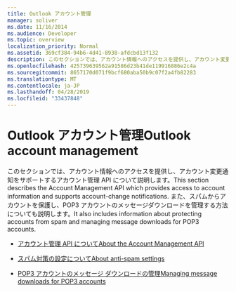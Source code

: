 ```yaml
---
title: Outlook アカウント管理
manager: soliver
ms.date: 11/16/2014
ms.audience: Developer
ms.topic: overview
localization_priority: Normal
ms.assetid: 369cf384-94b6-4d41-8938-afdcbd13f132
description: このセクションでは、アカウント情報へのアクセスを提供し、アカウント変更通知をサポートするアカウント管理 API について説明します。 また、スパムからアカウントを保護し、POP3 アカウントのメッセージダウンロードを管理する方法についても説明します。
ms.openlocfilehash: 425739639562a91586d23b41de119916886e2c4a
ms.sourcegitcommit: 8657170d071f9bcf680aba50b9c07f2a4fb82283
ms.translationtype: MT
ms.contentlocale: ja-JP
ms.lasthandoff: 04/28/2019
ms.locfileid: "33437848"
---
```

# <a name="outlook-account-management"></a><span data-ttu-id="c6858-104">Outlook アカウント管理</span><span class="sxs-lookup"><span data-stu-id="c6858-104">Outlook account management</span></span>

<span data-ttu-id="c6858-105">このセクションでは、アカウント情報へのアクセスを提供し、アカウント変更通知をサポートするアカウント管理 API について説明します。</span><span class="sxs-lookup"><span data-stu-id="c6858-105">This section describes the Account Management API which provides access to account information and supports account-change notifications.</span></span> <span data-ttu-id="c6858-106">また、スパムからアカウントを保護し、POP3 アカウントのメッセージダウンロードを管理する方法についても説明します。</span><span class="sxs-lookup"><span data-stu-id="c6858-106">It also includes information about protecting accounts from spam and managing message downloads for POP3 accounts.</span></span>

- [<span data-ttu-id="c6858-107">アカウント管理 API について</span><span class="sxs-lookup"><span data-stu-id="c6858-107">About the Account Management API</span></span>](about-the-account-management-api.md)
    
- [<span data-ttu-id="c6858-108">スパム対策の設定について</span><span class="sxs-lookup"><span data-stu-id="c6858-108">About anti-spam settings</span></span>](about-anti-spam-settings.md)
    
- [<span data-ttu-id="c6858-109">POP3 アカウントのメッセージ ダウンロードの管理</span><span class="sxs-lookup"><span data-stu-id="c6858-109">Managing message downloads for POP3 accounts</span></span>](managing-message-downloads-for-pop3-accounts.md)
    

